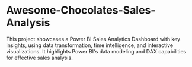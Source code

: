 # Awesome-Chocolates-Sales-Analysis
This project showcases a Power BI Sales Analytics Dashboard with key insights, using data transformation, time intelligence, and interactive visualizations. It highlights Power BI's data modeling and DAX capabilities for effective sales analysis.
